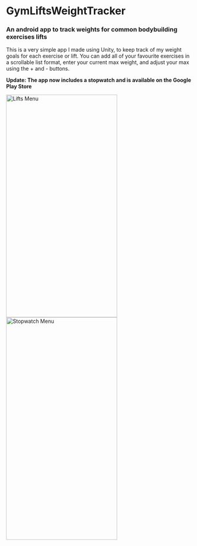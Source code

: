 # GymLiftsWeightTracker
<h3>An android app to track weights for common bodybuilding exercises lifts</h3>
<p>This is a very simple app I made using Unity, to keep track of my weight goals for each exercise or lift.
You can add all of your favourite exercises in a scrollable list format, enter your current max weight, and adjust your max using the + and - buttons.</p>

<b> Update: The app now includes a stopwatch and is available on the Google Play Store </b>
 
<p>
  <img alt="Lifts Menu" style="float:left"src="https://lh3.googleusercontent.com/613v-bzHhfu9AyuBsIfLMm0VtTJaDJ5_k7bec3GURxOZklAs473-PfVPfPsqmB2TcA=w2880-h1642-rw" width=300 height=600>
  <img alt="Stopwatch Menu"style="float:left"src="https://lh3.googleusercontent.com/b-z5TvB2nc-pdzpmGKWUTFyNmprODlNHn-OxBiC58mM1fY-Bx1iBIGfsUp-qtHw1JQ=w2880-h1642-rw" width=300 height=600>
</p>
